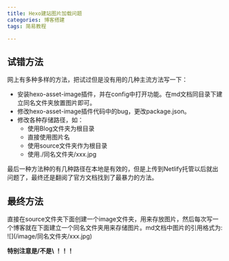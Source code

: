 ```yaml
---
title: Hexo建站图片加载问题
categories: 博客搭建
tags: 简易教程

---
```


## 试错方法

网上有多种多样的方法，把试过但是没有用的几种主流方法写一下：

- 安装hexo-asset-image插件，并在config中打开功能。在md文档同目录下建立同名文件夹放置图片即可。
- 修改hexo-asset-image插件代码中的bug，更改package.json。
- 修改各种存储路径，如：
  - 使用Blog文件夹为根目录
  - 直接使用图片名
  - 使用source文件夹作为根目录
  - 使用./同名文件夹/xxx.jpg

最后一种方法种的有几种路径在本地是有效的，但是上传到Netlify托管以后就出问题了，最终还是翻阅了官方文档找到了最暴力的方法。

## 最终方法

直接在source文件夹下面创建一个image文件夹，用来存放图片，然后每次写一个博客就在下面建立一个同名文件夹用来存储图片。md文档中图片的引用格式为: !\[\](/image/同名文件夹/xxx.jpg)

**特别注意是/不是\\ ！！！**

